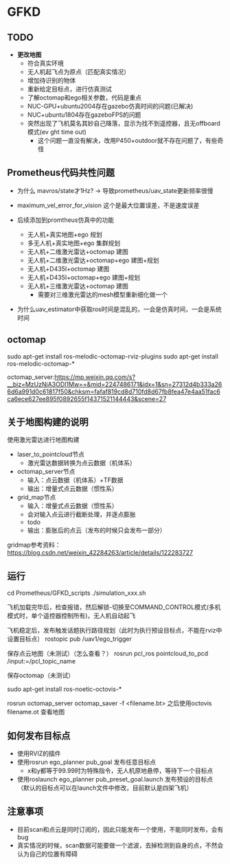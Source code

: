 # GFKD

## TODO
- **更改地图**
  - 符合真实环境
  - 无人机起飞点为原点（匹配真实情况）
  - 增加待识别的物体
  - 重新给定目标点，进行仿真测试
  - 了解octomap和ego相关参数，代码是重点
  - NUC-GPU+ubuntu2004存在gazebo仿真时间的问题(已解决)
  - NUC+ubuntu1804存在gazeboFPS的问题
  - 突然出现了飞机莫名其妙自己降落，显示为找不到遥控器，且无offboard模式(ev ght time out)
    - 这个问题一直没有解决，改用P450+outdoor就不存在问题了，有些奇怪 

## Prometheus代码共性问题
- 为什么 mavros/state才1Hz? -> 导致prometheus/uav_state更新频率很慢
- maximum_vel_error_for_vision 这个是最大位置误差，不是速度误差
- 后续添加到promtheus仿真中的功能
  - 无人机+真实地图+ego 规划
  - 多无人机+真实地图+ego 集群规划
  - 无人机+二维激光雷达+octomap 建图
  - 无人机+二维激光雷达+octomap+ego 建图+规划
  - 无人机+D435I+octomap 建图
  - 无人机+D435I+octomap+ego 建图+规划
  - 无人机+三维激光雷达+octomap 建图
    - 需要对三维激光雷达的mesh模型重新细化做一个


- 为什么uav_estimator中获取ros时间是混乱的，一会是仿真时间，一会是系统时间


## octomap

sudo apt-get install ros-melodic-octomap-rviz-plugins
sudo apt-get install ros-melodic-octomap-*


octomap_server:https://mp.weixin.qq.com/s?__biz=MzUzNjA3ODI1Mw==&mid=2247486171&idx=1&sn=27312d4b333a266d6a991d0c61817f50&chksm=fafaf819cd8d710fd8d67fb8fea47e4aa51fac6ca6ece627ee895f0892655f14371521144443&scene=27

## 关于地图构建的说明

使用激光雷达进行地图构建
- laser_to_pointcloud节点
  - 激光雷达数据转换为点云数据（机体系）
- octomap_server节点
  - 输入：点云数据（机体系）+TF数据
  - 输出：增量式点云数据（惯性系）
- grid_map节点
  - 输入：增量式点云数据（惯性系）
  - 会对输入点云进行截断处理，并逐点膨胀
  - todo
  - 输出：膨胀后的点云（发布的时候只会发布一部分）


gridmap参考资料：https://blog.csdn.net/weixin_42284263/article/details/122283727
## 运行

cd Prometheus/GFKD_scripts
./simulation_xxx.sh

飞机加载完毕后，检查报错，然后解锁-切换至COMMAND_CONTROL模式(多机模式时，单个遥控器控制所有)，无人机自动起飞

飞机稳定后，发布触发话题执行路径规划（此时为执行预设目标点，不能在rviz中设置目标点）
rostopic pub /uav1/ego_trigger

保存点云地图（未测试）（怎么查看？）
rosrun pcl_ros pointcloud_to_pcd /input:=/pcl_topic_name

保存octomap（未测试）

sudo apt-get install ros-noetic-octovis-*

rosrun octomap_server octomap_saver -f <filename.bt>
之后使用octovis filename.ot 查看地图

## 如何发布目标点

 - 使用RVIZ的插件
 - 使用rosrun ego_planner pub_goal 发布任意目标点
    - x和y都等于99.99时为特殊指令，无人机原地悬停，等待下一个目标点
 - 使用roslaunch ego_planner pub_preset_goal.launch 发布预设的目标点（默认的目标点可以在launch文件中修改，目前默认是四架飞机）


## 注意事项
 - 目前scan和点云是同时订阅的，因此只能发布一个使用，不能同时发布，会有bug
 - 真实情况的时候，scan数据可能要做一个滤波，去掉检测到自身的点，不然会认为自己的位置有障碍
